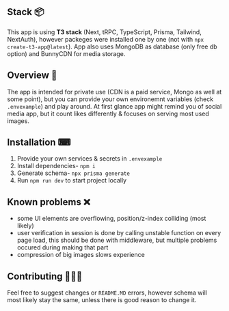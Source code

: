 ## Stack 📦

This app is using **T3 stack** (Next, tRPC, TypeScript, Prisma, Tailwind, NextAuth), however packeges were installed one by one (not with `npx create-t3-app@latest`). App also uses MongoDB as database (only free db option) and BunnyCDN for media storage.

## Overview 👀

The app is intended for private use (CDN is a paid service, Mongo as well at some point), but you can provide your own environemnt variables (check `.envexample`) and play around. At first glance app might remind you of social media app, but it count likes differently & focuses on serving most used images.

## Installation ⌨

1. Provide your own services & secrets in `.envexample`
2. Install dependencies- `npm i`
3. Generate schema- `npx prisma generate`
4. Run `npm run dev` to start project locally

## Known problems ❌

- some UI elements are overflowing, position/z-index colliding (most likely)
- user verification in session is done by calling unstable function on every page load, this should be done with middleware, but multiple problems occured during making that part
- compression of big images slows experience

## Contributing 👩🏽‍⚕️

Feel free to suggest changes or `README.MD` errors, however schema will most likely stay the same, unless there is good reason to change it.

